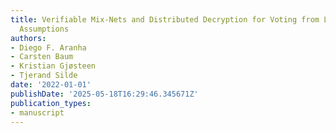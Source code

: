 ```yaml
---
title: Verifiable Mix-Nets and Distributed Decryption for Voting from Lattice-Based
  Assumptions
authors:
- Diego F. Aranha
- Carsten Baum
- Kristian Gjøsteen
- Tjerand Silde
date: '2022-01-01'
publishDate: '2025-05-18T16:29:46.345671Z'
publication_types:
- manuscript
---
```

